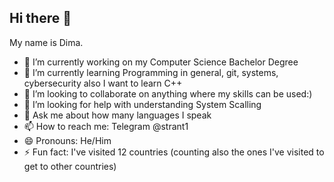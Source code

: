   ## Hi there 👋

My name is Dima. 

- 🔭 I’m currently working on my Computer Science Bachelor Degree
- 🌱 I’m currently learning Programming in general, git, systems, cybersecurity also I want to learn C++
- 👯 I’m looking to collaborate on anything where my skills can be used:)
- 🤔 I’m looking for help with understanding System Scalling
- 💬 Ask me about how many languages I speak
- 📫 How to reach me: Telegram @strant1
- 😄 Pronouns: He/Him
- ⚡ Fun fact: I've visited 12 countries (counting also the ones I've visited to get to other countries) 
